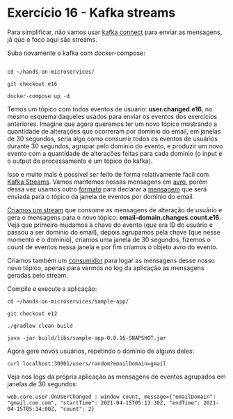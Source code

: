 # Exercício 16 - Kafka streams

Para simplificar, não vamos usar [kafka connect](https://github.com/luizroos/hands-on-microservices/tree/e15) para enviar as mensagens, já que o foco aqui são streams.

Suba novamente o kafka com docker-compose:

```console

cd ~/hands-on-microservices/

git checkout e16

docker-compose up -d
```

Temos um tópico com todos eventos de usuário: **user.changed.e16**, no mesmo esquema daqueles usados para enviar os eventos dos exercícios anteriores. Imagine que agora queremos ter um novo tópico mostrando a quantidade de alterações que ocorreram por domínio do email, em janelas de 30 segundos, seria algo como consumir todos os eventos de usuários durante 30 segundos, agrupar pelo domínio do evento, e produzir um novo evento com a quantidade de alterações feitas para cada domínio (o input e o output do processamento é um tópico do kafka).

Isso e muito mais é possível ser feito de forma relativamente fácil com [Kafka Streams](https://kafka.apache.org/documentation/streams/). Vamos mantemos nossas mensagens em [avro](https://github.com/luizroos/hands-on-microservices/tree/e14), porém dessa vez usamos outro [formato](https://avro.apache.org/docs/current/idl.html) para declarar a [mensagem](sample-app/src/main/avro/EmailDomainChangesCountMessage.avdl) que será enviada para o tópico da janela de eventos por domínio do email.

[Criamos um stream](sample-app/src/main/java/web/StreamsConfig.java) que consome as mensagens de alteração de usuário e gera o mensagens para o novo tópico: **email-domain.changes.count.e16**. Veja que primeiro mudamos a chave do evento (que era ID do usuário e passou a ser domínio do email), depois agrupamos pela chave (que nesse momento é o domínio), criamos uma janela de 30 segundos, fizemos o count de eventos nessa janela e por fim criamos o objeto avro do evento.

Criamos também um [consumidor](sample-app/src/main/java/web/core/user/OnUserChanged.java) para logar as mensagens desse nosso novo tópico, apenas para vermos no log da aplicação as mensagens geradas pelo stream. 

Compile e execute a aplicação:

```console
cd ~/hands-on-microservices/sample-app/

git checkout e12

./gradlew clean build

java -jar build/libs/sample-app-0.0.16-SNAPSHOT.jar
```

Agora gere novos usuários, repetindo o domínio de alguns deles:

```console
curl localhost:30001/users/random?emailDomain=gmail
```

Veja nos logs da própria aplicação as mensagens de eventos agrupados em janelas de 30 segundos:

```console
web.core.user.OnUserChanged : window count, message={"emailDomain": "gmail.com.com", "startTime": 2021-04-15T05:13:30Z, "endTime": 2021-04-15T05:14:00Z, "count": 2}
```


